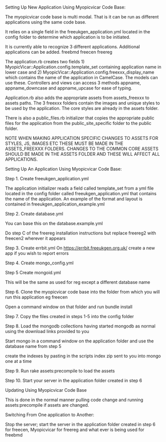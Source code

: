 Setting Up New Application Using Myopicvicar Code Base:

The myopicvicar code base is multi modal. That is it can be run as different applications using the same code base.

It relies on a single field in the freeukgen_application.yml located in the config folder to determine which application is to be initiated.

It is currently able to recognize 3 different applications. Additional applications can be added.
  freebmd
  freecen
  freereg

The application.rb creates two fields 1) MyopicVicar::Application.config.template_set containing application name in lower case and 2) MyopicVicar::Application.config.freexxx_display_name which contains the name of the application in CamelCase. The models can use these. Controllers and views can access 3 methods appname, appname_downcase and appname_upcase for ease of typing.

Application.rb also adds the appropriate assets from assets_freexxx to assets paths. The 3 freexxx folders contain the images and unique styles to be used by the application. The core styles are already in the assets folder.

There is also a public_files.rb initializer that copies the appropriate public files for the application from the public_site_specific folder to the public folder.

NOTE WHEN MAKING APPLICATION SPECIFIC CHANGES TO ASSETS FOR STYLES, JS, IMAGES ETC THESE MUST BE MADE IN THE ASSETS_FREEXXX FOLDERS. CHANGES TO THE COMMON CORE ASSETS SHOULD BE MADE IN THE ASSETS FOLDER AND THESE WILL AFFECT ALL APPLICATIONS.


Setting Up An Application Using Myopicvicar Code Base:

Step 1. Create freeukgen_application.yml

The application initializer reads a field called template_set from a yml file located in the config folder called freeukgen_application.yml that contains the name of the application. An example of the format and layout is contained in freeukgen_application_example.yml


Step 2. Create database.yml

  You can base this on the database.example.yml

  Do step C of the freereg installation instructions but replace freereg2 with freecen2 wherever it appears

Step 3. Create errbit.yml
  On https://errbit.freeukgen.org.uk/ create a new app if you wish to report errors

Step 4. Create mongo_config.yml

Step 5 Create mongoid.yml

This will be the same as used for reg except a different database name

Step 6. Clone the myopicvicar code base into the folder from which you will run this application eg freecen

Open a command window on that folder and run bundle install

Step 7. Copy the files created in steps 1-5 into the config folder

Step 8. Load the mongodb collections having started mongodb as normal using the download links provided to you

Start mongo in a command window on the application folder and use the database name from step 5

create the indexes by pasting in the scripts index zip sent to you into mongo one at a time

Step 9. Run rake assets:precompile to load the assets

Step 10. Start your server in the application folder created in step 6

Updating Using Myopicvicar Code Base

This is done in the normal manner pulling code change and running assets:precompile if assets are changed.

Switching From One application to Another:

Stop the server; start the server in the application folder created in step 6 for freecen, Myopicvicar for freereg and what ever is being used for freebmd
